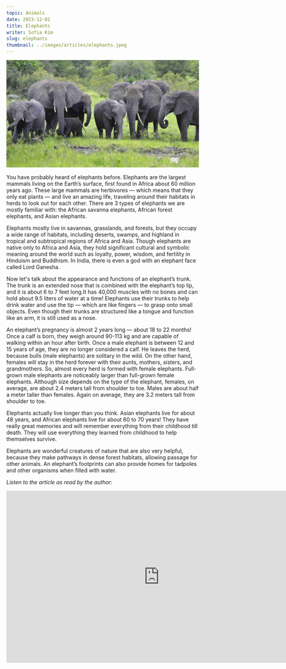 ```yaml
---
topic: Animals
date: 2023-12-01
title: Elephants
writer: Sofia Kim
slug: elephants
thumbnail: ../images/articles/elephants.jpeg
---
```

![elephants](../images/articles/elephants.jpeg)

You have probably heard of elephants before. Elephants are the largest mammals living on the Earth’s surface, first found in Africa about 60 million years ago. These large mammals are herbivores — which means that they only eat plants — and live an amazing life, traveling around their habitats in herds to look out for each other. 
There are 3 types of elephants we are mostly familiar with: the African savanna elephants, African forest elephants, and Asian elephants.

Elephants mostly live in savannas, grasslands, and forests, but they occupy a wide range of habitats, including deserts, swamps, and highland in tropical and subtropical regions of Africa and Asia. Though elephants are native only to Africa and Asia, they hold significant cultural and symbolic meaning around the world such as loyalty, power, wisdom, and fertility in Hinduism and Buddhism. In India, there is even a god with an elephant face called Lord Ganesha.

Now let's talk about the appearance and functions of an elephant’s trunk. The trunk is an extended nose that is combined with the elephant’s top lip, and it is about 6 to 7 feet long.It has 40,000 muscles with no bones and can hold about 9.5 liters of water at a time! Elephants use their trunks to help drink water and use the tip — which are like fingers — to grasp onto small objects. Even though their trunks are structured like a tongue and function like an arm, it is still used as a nose. 

An elephant’s pregnancy is almost 2 years long — about 18 to 22 months! Once a calf is born, they weigh around 90-113 kg and are capable of walking within an hour after birth. Once a male elephant is between 12 and 15 years of age, they are no longer considered a calf. He leaves the herd, because bulls (male elephants) are solitary in the wild. On the other hand, females will stay in the herd forever with their aunts, mothers, sisters, and grandmothers. So, almost every herd is formed with female elephants. Full-grown male elephants are noticeably larger than full-grown female elephants. Although size depends on the type of the elephant, females, on average, are about 2.4 meters tall from shoulder to toe. Males are about half a meter taller than females. Again on average, they are 3.2 meters tall from shoulder to toe.

Elephants actually live longer than you think. Asian elephants live for about 48 years, and African elephants live for about 60 to 70 years! They have really great memories and will remember everything from their childhood till death. They will use everything they learned from childhood to help themselves survive.

Elephants are wonderful creatures of nature that are also very helpful, because they make pathways in dense forest habitats, allowing passage for other animals. An elephant’s footprints can also provide homes for tadpoles and other organisms when filled with water.

*Listen to the article as read by the author:*
<iframe width="800" height="450" src="https://www.youtube.com/embed/rJPRq9yd7yA" title="Sofia Kim - December 2023 - TCA Journal" frameborder="0" allow="accelerometer; autoplay; clipboard-write; encrypted-media; gyroscope; picture-in-picture; web-share" allowfullscreen></iframe>